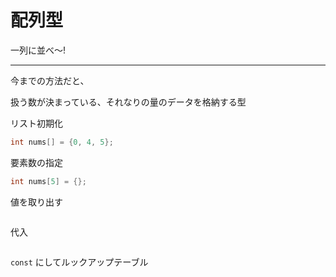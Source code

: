 # 配列型

一列に並べ〜!

---

今までの方法だと、

扱う数が決まっている、それなりの量のデータを格納する型

リスト初期化

```cpp
int nums[] = {0, 4, 5};
```

要素数の指定

```cpp
int nums[5] = {};
```

値を取り出す

```cpp

```

代入

```cpp

```

`const` にしてルックアップテーブル
